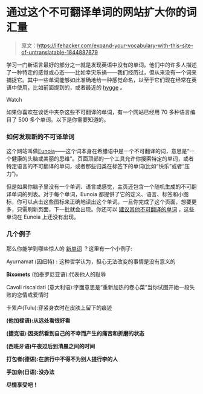 # 通过这个不可翻译单词的网站扩大你的词汇量

> 原文：<https://lifehacker.com/expand-your-vocabulary-with-this-site-of-untranslatable-1844887879>

学习一门新语言最好的部分之一就是发现英语中没有的单词。他们中的许多人描述了一种特定的感觉或心态——比如幸灾乐祸——我们经历过，但从来没有一个词来捕捉它。其中一些单词能够如此准确地给一种感觉命名，以至于它们现在经常在英语中使用，比如前面提到的，或者最近的 [hygge](https://lifehacker.com/learn-how-to-do-nothing-with-the-dutch-concept-of-nikse-1822310051) 。

Watch

如果你喜欢在谈话中夹杂这些不可翻译的单词，有一个网站已经用 70 多种语言编目了 500 多个单词。以下是你需要知道的。

### 如何发现新的不可译单词

这个网站叫做[Eunoia](https://eunoia.world)——这个词本身在希腊语中是一个不可翻译的词，意思是“一个健康的头脑或美丽的思维”。页面顶部的一个工具允许你搜索特定的单词，或者特定语言的不可翻译的单词，或者那些归类在标签下的单词(比如“快乐”或者“压力”)。

但是如果你脑子里没有一个单词、语言或感觉，主页还包含一个随机生成的不可翻译单词的列表。对于每个单词，Eunoia 都提供了它的定义、语言、标签和小图标，你可以点击这些图标来正确地读出这个单词。一旦你完成了这个页面，想要更多，只需刷新页面，下一批就会出现。你还可以 [建议其他不可翻译的单词](https://eunoia.world/suggest) ，这些单词在 Eunoia 上还没有出现。

### 几个例子

那么你能学到哪些惊人的 [新单词](https://eunoia.world) ？这里有一个小例子:

Ayurnamat (因纽特) **:** 这种哲学认为，担心无法改变的事情是没有意义的

**Bixomets** (加泰罗尼亚语):代表他人的耻辱

Cavoli riscaldati (意大利语):字面意思是“重新加热的卷心菜”当你试图开始一段失败的恋情或爱情时

卡累卢(Tulu):穿紧身衣时在皮肤上留下的痕迹

**(他加禄语):从远处看很好看**

**(捷克语):因突然看到自己的不幸而产生的痛苦和折磨的状态**

**(西班牙语)午夜过后到清晨之间的时间**

**打包者(德语):在旅行中不得不为别人提行李的人**

****手加奈**(日语):没办法** 

**尽情享受吧！**